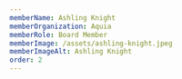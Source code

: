 ```yaml
---
memberName: Ashling Knight
memberOrganization: Aquia
memberRole: Board Member
memberImage: /assets/ashling-knight.jpeg
memberImageAlt: Ashling Knight
order: 2
---
```

